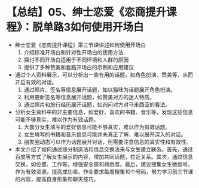 # 【总结】05、绅士恋爱《恋商提升课程》：脱单路3如何使用开场白

-   绅士恋爱《恋商提升课程》第三节课讲述如何使用开场白
    1.  介绍标准开场白和针对性开场白的使用方法
    2.  探讨不同开场白适用于不同环境和人群的原因
    3.  提供了多种赞美和套路开场白的示例和应用建议
-   通过个人资料展示，可以分析出一些有用的话题，如角色扮演、赞美等，从而开启有效的对话。
    1.  通过照片、签名等信息展开话题，如以猫咪为话题展开角色扮演。
    2.  利用更新签名等信息展开话题，如赞美对方的迷人特质。
    3.  通过照片和旅行经历展开话题，如询问对方对马来西亚的看法。
-   分析女生资料中的非主要信息，如爱好、喜欢的书籍、音乐等，发现这些信息可能不够真实，难以作为有效话题。
    1.  大部分女生填写的爱好信息可能不够真实，难以作为有效话题。
    2.  女生填写的书籍和音乐信息可能并未真正了解，难以展开深入的对话。
    3.  朋友圈动态可以作为话题展开对话，但需要注意信息的真实性和有效性。
-   本文介绍了如何通过缘分制造法和信息交换法来与女生建立联系。首先，通过百度等方式了解女生展示的内容，增加共同话题，拉近关系。其次，通过信息交换，如位置、工作等，增强安全感和熟悉度。最后，建议搜集女生微信号，作为有效资源，提高成功率。作业要求每周搜集10个号码，努力学习前三节课的内容，提高自身形象和聊天技巧。